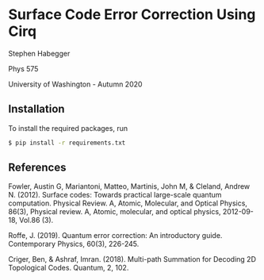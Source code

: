 # Surface Code Error Correction Using Cirq

Stephen Habegger

Phys 575

University of Washington - Autumn 2020

## Installation

To install the required packages, run

```bash
$ pip install -r requirements.txt
```

## References

Fowler, Austin G, Mariantoni, Matteo, Martinis, John M, & Cleland, Andrew N. (2012). Surface codes: Towards practical large-scale quantum computation. Physical Review. A, Atomic, Molecular, and Optical Physics, 86(3), Physical review. A, Atomic, molecular, and optical physics, 2012-09-18, Vol.86 (3).

Roffe, J. (2019). Quantum error correction: An introductory guide. Contemporary Physics, 60(3), 226-245.

Criger, Ben, & Ashraf, Imran. (2018). Multi-path Summation for Decoding 2D Topological Codes. Quantum, 2, 102.
